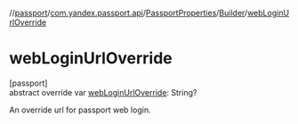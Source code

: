 //[passport](../../../../index.md)/[com.yandex.passport.api](../../index.md)/[PassportProperties](../index.md)/[Builder](index.md)/[webLoginUrlOverride](web-login-url-override.md)

# webLoginUrlOverride

[passport]\
abstract override var [webLoginUrlOverride](web-login-url-override.md): String?

An override url for passport web login.
